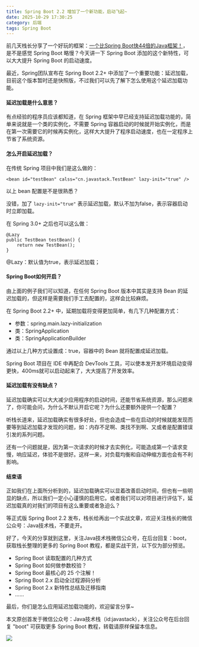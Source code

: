 ```yaml
---
title: Spring Boot 2.2 增加了一个新功能，启动飞起~
date: 2025-10-29 17:30:25
category: 后端
tags: Spring Boot
---
```


前几天栈长分享了一个好玩的框架：[一个比Spring Boot快44倍的Java框架！](https://mp.weixin.qq.com/s/bQsfgYQ01CEk3PQlvc356A)，是不是感觉 Spring Boot 略慢？今天讲一下 Spring Boot 添加的这个新特性，可以大大提升 Spring Boot 的启动速度。

最近，Spring团队宣布在 Spring Boot 2.2+ 中添加了一个重要功能：延迟加载，目前这个版本暂时还是快照版，不过我们可以先了解下怎么使用这个延迟加载功能。

#### 延迟加载是什么意思？

有点经验的程序员应该都知道，在 Spring 框架中早已经支持延迟加载功能的，简单来说就是一个类的实例化，不需要 Spring 容器启动的时候就开始实例化，而是在第一次需要它的时候再实例化，这样大大提升了程序启动速度，也在一定程序上节省了系统资源。

#### 怎么开启延迟加载？

在传统 Spring 项目中我们是这么做的：

```
<bean id="testBean" calss="cn.javastack.TestBean" lazy-init="true" />
```

以上 bean 配置是不是很熟悉？

没错，加了 `lazy-init="true"` 表示延迟加载，默认不加为false，表示容器启动时立即加载。

在 Spring 3.0+ 之后也可以这么做：

```
@Lazy
public TestBean testBean() {
	return new TestBean();
}
```

@Lazy：默认值为true，表示延迟加载；

#### Spring Boot如何开启？

由上面的例子我们可以知道，在任何 Spring Boot 版本中其实是支持 Bean 的延迟加载的，但这样是需要我们手工去配置的，这样会比较麻烦。

在 Spring Boot 2.2+ 中，延期加载将变得更加简单，有几下几种配置方式：

- 参数：spring.main.lazy-initialization
- 类：SpringApplication
- 类：SpringApplicationBuilder

通过以上几种方式设置成：true，容器中的 Bean 就将配置成延迟加载。

Spring Boot 项目在 IDE 中再配合 DevTools 工具，可以使本发开发环境启动变得更快，400ms就可以启动起来了，大大提高了开发效率。

#### 延迟加载有没有缺点？

延迟加载确实可以大大减少应用程序的启动时间，还能节省系统资源，那么问题来了，你可能会问，为什么不默认开启它呢？为什么还要额外提供一个配置？

听栈长道来，延迟加载确实有很多好处，但也会造成一些在启动的时候就能发现而要等到延迟加载才发现的问题，如：内存不足啊、类找不到啊、又或者是配置错误引发的系列问题。

还有一个问题就是，因为第一次请求的时候才去实例化，可能造成第一个请求变慢，响应延迟，体验不是很好。这样一来，对负载均衡和自动伸缩方面也会有不利影响。

#### 结束语

正如我们在上面所分析到的，延迟加载确实可以显着改善启动时间，但也有一些明显的缺点，所以我们一定小心谨慎的启用它。或者我们可以对项目进行评估下，延迟加载真的对我们的项目有这么重要或者急迫么？

等正式版 Spring Boot 2.2 发布，栈长给再出一个实战文章，欢迎关注栈长的微信公众号：Java技术栈，不要走开。

好了，今天的分享就到这里，关注Java技术栈微信公众号，在后台回复：boot，获取栈长整理的更多的 Spring Boot 教程，都是实战干货，以下仅为部分预览。

- Spring Boot 读取配置的几种方式
- Spring Boot 如何做参数校验？
- Spring Boot 最核心的 25 个注解！
- Spring Boot 2.x 启动全过程源码分析
- Spring Boot 2.x 新特性总结及迁移指南
- ……

最后，你们是怎么应用延迟加载功能的，欢迎留言分享~

本文原创首发于微信公众号：Java技术栈（id:javastack），关注公众号在后台回复 "boot" 可获取更多 Spring Boot 教程，转载请原样保留本信息。

![](http://img.javastack.cn/wx_search_javastack.png)